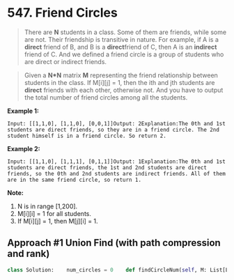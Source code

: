 # 547. Friend Circles

> There are **N** students in a class. Some of them are friends, while some are not. Their friendship is transitive in nature. For example, if A is a **direct** friend of B, and B is a **direct**friend of C, then A is an **indirect** friend of C. And we defined a friend circle is a group of students who are direct or indirect friends.

> Given a **N\*N** matrix **M** representing the friend relationship between students in the class. If M\[i\]\[j\] = 1, then the ith and jth students are **direct** friends with each other, otherwise not. And you have to output the total number of friend circles among all the students.

**Example 1:**  


```text
Input: [[1,1,0], [1,1,0], [0,0,1]]Output: 2Explanation:The 0th and 1st students are direct friends, so they are in a friend circle. The 2nd student himself is in a friend circle. So return 2.
```

**Example 2:**  


```text
Input: [[1,1,0], [1,1,1], [0,1,1]]Output: 1Explanation:The 0th and 1st students are direct friends, the 1st and 2nd students are direct friends, so the 0th and 2nd students are indirect friends. All of them are in the same friend circle, so return 1.
```

**Note:**

1. N is in range \[1,200\].
2. M\[i\]\[i\] = 1 for all students.
3. If M\[i\]\[j\] = 1, then M\[j\]\[i\] = 1.

## Approach \#1 Union Find \(with path compression and rank\)

```python
class Solution:    num_circles = 0    def findCircleNum(self, M: List[List[int]]) -> int:        if not M:            return self.num_circles                self.num_circles = r = len(M)        c = len(M[0])        parent = [i for i in range(r)]        rank = [0 for _ in range(r)]                                def compressed_find(n):            if parent[n] != n:                parent[n] = compressed_find(parent[n])            return parent[n]                def union(x, y):            parent_x = compressed_find(x)            parent_y = compressed_find(y)            if parent_x == parent_y:                return            if rank[parent_x] > rank[parent_y]:                parent[parent_y] = parent[parent_x]            else:                parent[parent_x] = parent[parent_y]                if rank[parent_x] == rank[parent_y]:                    rank[parent_y] += 1            self.num_circles -= 1                for i in range(r):            for j in range(c):                if i != j and M[i][j] == 1:                    union(i, j)                            return self.num_circles
```

